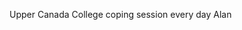 Upper Canada College coping session every day
Alan

<!---
Konanug/Konanug is a ✨ special ✨ repository because its `README.md` (this file) appears on your GitHub profile.
You can click the Preview link to take a look at your changes.
--->
